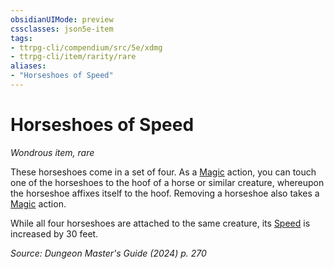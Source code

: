 ```yaml
---
obsidianUIMode: preview
cssclasses: json5e-item
tags:
- ttrpg-cli/compendium/src/5e/xdmg
- ttrpg-cli/item/rarity/rare
aliases: 
- "Horseshoes of Speed"
---
```

# Horseshoes of Speed
*Wondrous item, rare*  



These horseshoes come in a set of four. As a [Magic](2-Mechanics/CLI/rules/actions.md#Magic) action, you can touch one of the horseshoes to the hoof of a horse or similar creature, whereupon the horseshoe affixes itself to the hoof. Removing a horseshoe also takes a [Magic](2-Mechanics/CLI/rules/actions.md#Magic) action.

While all four horseshoes are attached to the same creature, its [Speed](2-Mechanics/CLI/rules/variant-rules/speed-xphb.md) is increased by 30 feet.

*Source: Dungeon Master's Guide (2024) p. 270*